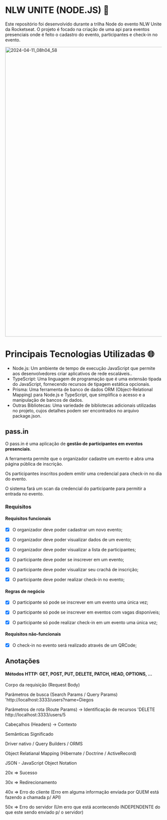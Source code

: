 # NLW UNITE (NODE.JS) 🚀
Este repositório foi desenvolvido durante a trilha Node do evento NLW Unite da Rocketseat. O projeto é focado na criação de uma api para eventos presenciais onde é feito o cadastro do evento, participantes e check-in no evento.

<img width="930" alt="2024-04-11_08h04_58" src="https://github.com/piedro404/pass-in-nodejs-nlw-unite/assets/88720549/be45998a-c074-43ad-8b19-9b35d843c317">

# Principais Tecnologias Utilizadas 🌐
- Node.js: Um ambiente de tempo de execução JavaScript que permite aos desenvolvedores criar aplicativos de rede escaláveis..
- TypeScript: Uma linguagem de programação que é uma extensão tipada do JavaScript, fornecendo recursos de tipagem estática opcionais.
- Prisma: Uma ferramenta de banco de dados ORM (Object-Relational Mapping) para Node.js e TypeScript, que simplifica o acesso e a manipulação de bancos de dados.
- Outras Bibliotecas: Uma variedade de bibliotecas adicionais utilizadas no projeto, cujos detalhes podem ser encontrados no arquivo package.json.

## pass.in

O pass.in é uma aplicação de **gestão de participantes em eventos presenciais**.

A ferramenta permite que o organizador cadastre um evento e abra uma página pública de inscrição.

Os participantes inscritos podem emitir uma credencial para check-in no dia do evento.

O sistema fará um scan da credencial do participante para permitir a entrada no evento.

### Requisitos

#### Requisitos funcionais

- [X] O organizador deve poder cadastrar um novo evento;

- [X] O organizador deve poder visualizar dados de um evento;

- [X] O organizador deve poder visualizar a lista de participantes;

- [X] O participante deve poder se inscrever em um evento;

- [X] O participante deve poder visualizar seu crachá de inscrição;

- [X] O participante deve poder realizar check-in no evento;

#### Regras de negócio

- [X] O participante só pode se inscrever em um evento uma única vez;

- [X] O participante só pode se inscrever em eventos com vagas disponíveis;

- [X] O participante só pode realizar check-in em um evento uma única vez;

#### Requisitos não-funcionais

- [X] O check-in no evento será realizado através de um QRCode;

## Anotações

#### Métodos HTTP: GET, POST, PUT, DELETE, PATCH, HEAD, OPTIONS, ...

Corpo da requisição (Request Body)

Parâmetros de busca (Search Params / Query Params) 'http://IocaIhost:3333/users?name=Diegos

Parâmetros de rota (Route Params) -> Identificação de recursos 'DELETE http://IocaIhost:3333/users/5

Cabeçalhos (Headers) -> Contexto

Semânticas Significado

Driver nativo / Query Builders / ORMS

Object Relatianal Mapping (Hibernate / Doctrine / ActiveRecord)

JSON - JavaScript Object Notation

20x => Sucesso

30x => Redirecionamento

40x => Erro do cliente (Erro em alguma informação enviada por QUEM está fazendo a chamada p/ API)

50x => Erro do servidor (Um erro que está acontecendo INDEPENDENTE do que este sendo enviado p/ o servidor)
